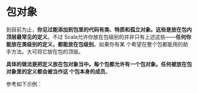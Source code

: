 包对象
===================================================================================
到目前为止，**你见过能添加到包里的代码有类、特质和孤立对象。这些是放在包内顶层最常见的定义**。不过
Scala允许你放在包级别的并非只有上述这些——**任何你能放在类级别的定义，都能放在包级别**。如果你有某
个希望在整个包都能用的助手方法。大可将它放在包的顶层。

**具体的做法是把定义放在包对象当中。每个包都允许有一个包对象。任何被放在包对象里的定义都会被当作这
个包本身的成员**。

参考如下示例：
```scala

```
